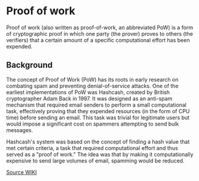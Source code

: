 # Proof of work

Proof of work (also written as proof-of-work, an abbreviated PoW) is a form of cryptographic proof in which one party (the prover) proves to others (the verifiers) that a certain amount of a specific computational effort has been expended.

## Background

The concept of Proof of Work (PoW) has its roots in early research on combating spam and preventing denial-of-service attacks. One of the earliest implementations of PoW was Hashcash, created by British cryptographer Adam Back in 1997. It was designed as an anti-spam mechanism that required email senders to perform a small computational task, effectively proving that they expended resources (in the form of CPU time) before sending an email. This task was trivial for legitimate users but would impose a significant cost on spammers attempting to send bulk messages.

Hashcash's system was based on the concept of finding a hash value that met certain criteria, a task that required computational effort and thus served as a "proof of work." The idea was that by making it computationally expensive to send large volumes of email, spamming would be reduced. 

[Source WIKI](https://en.wikipedia.org/wiki/Proof_of_work) 
